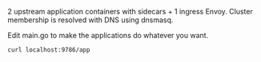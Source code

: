 2 upstream application containers with sidecars + 1 ingress Envoy.
Cluster membership is resolved with DNS using dnsmasq.

Edit main.go to make the applications do whatever you want.

```
curl localhost:9786/app
```